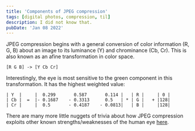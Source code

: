```yaml
---
title: 'Components of JPEG compression'
tags: [digital photos, compression, til]
description: I did not know that.
pubDate: 'Jan 08 2022'
---
```


JPEG compression begins with a general conversion of color information (R, G, B) about an image to its luminance (Y) and chrominance (Cb, Cr). This is also known as an afine transformation in color space.

`[R G B] -> [Y Cb Cr]`

Interestingly, the eye is most sensitive to the green component in this transformation. It has the highest weighted value:

```
| Y  |     |  0.299       0.587       0.114 |   | R |     | 0 |
| Cb |  =  |- 0.1687    - 0.3313      0.5   | * | G |   + |128|
| Cr |     |  0.5       - 0.4187    - 0.0813|   | B |     |128|
```

There are many more little nuggets of trivia about how JPEG compression exploits other known strengths/weaknesses of the human eye [here](http://www.opennet.ru/docs/formats/jpeg.txt).
